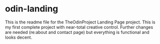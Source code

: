 # odin-landing

This is the readme file for the TheOdinProject Landing Page project. This is my first complete project with near-total creative control. Further changes are needed (re:about and contact page) but everything is functional and looks decent.
<!-- This is the readme file for the TheOdinProject Landing Page project.
I am slightly apprehensive to start, considering how difficult I found flexboxes in an overall sense. I often found myself overcomplicating them, only to have the solutions be something I felt I had already tried.
This contributed to a general sense of frustration and malaise, which of course snowballs into losing pertinent knowledge.
That all being said, this will be worked on until it is sufficient. Content will most likely not be changed, just to ensure my work matches the example.
I am still a student! Hopefully in a few months (if not sooner) I can look back on this and say "I've come so far!"
glhf gg no re -->

<!-- EDIT 10minutes in and I will NOT be keeping everything the same as the example. I think attempting to make text placeholders lineup with what should be images will be more work than is needed.
Additionally, I want to make this look somewhat decent, rather than just a carbon copy. Of course, now I enter the dreaded "Find the perfect picture for everything" phase, but considering this is all amateur work, I can use that inner classification to get over that phase quicker.
ok now gg no re 

After finishing, I definitely need to keep practicing flexboxes. I had to use too many margin-direction "cheats" to get what I wanted, and I'm still unsure how to get the album descriptions to format correctly. Additionally, attempting to keep the formatting through to the about and contact pages was a complete failure, but at least I have something to work on. Overall, there were some really good breakthroughs made with this, and I feel better after making it.-->
